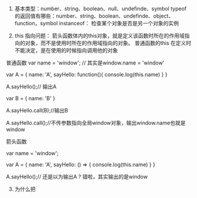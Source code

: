 1. 基本类型：number、string、boolean、null、undefinde、symbol
typeof 的返回值有哪些：number、string、boolean、undefinde、object、function，symbol
instanceof： 检查某个对象是否是另一个对象的实例


2. this 指向问题：
箭头函数体内的this对象，就是定义该函数时所在的作用域指向的对象，而不是使用时所在的作用域指向的对象。
普通函数的this 在定义时不能决定，是在使用的时候指向调用他的对象

普通函数
var name = 'window'; // 其实是window.name = 'window'

var A = {
   name: 'A',
   sayHello: function(){
      console.log(this.name)
   }
}

A.sayHello();// 输出A

var B = {
  name: 'B'
}

A.sayHello.call(B);//输出B

A.sayHello.call();//不传参数指向全局window对象，输出window.name也就是window

箭头函数

var name = 'window'; 

var A = {
   name: 'A',
   sayHello: () => {
      console.log(this.name)
   }
}

A.sayHello();// 还是以为输出A ? 错啦，其实输出的是window

3. 为什么把<script>写在<body>底部

1.一个普通的<script>标签的加载和解析都是同步的，会阻塞DOM的渲染，为了防止加载资源而导致的长时间的白屏，
2.另一个原因是js可能会进行DOM操作，所以要在DOM全部渲染完后再执行。
建议的方式仍然是把<script>写在<body>底部

4. async 和 defer 的区别
没有 defer 或 async，浏览器会立即加载并执行指定的脚本，读到就加载并执行，

defer 和 async 在网络读取（下载）这块儿是一样的，都是异步的（相较于 HTML 解析）

async是乱序的，而defer是顺序执行

defer：
这个属性的用途是表明脚本在执行时不会影响页面的构造，脚本会被延迟到整个页面都解析完毕后再运行。因此，在<script>元素中设置defer属性，相当于告诉浏览器立即下载，但延迟执行。dom 解析完成后，DOMContentLoaded事件执行前
所以如果是脚本并没有外部引用不要使用defer，内部的代码 type = modal

async ：
标记为async的脚本并不保证按照它们的先后顺序执行，下载完立即执行，不阻止dom解析,无需等待整个页面解析完成，执行阶段不确定，如果需要使用百度谷歌分析或者等独立库时可以使用async属性

